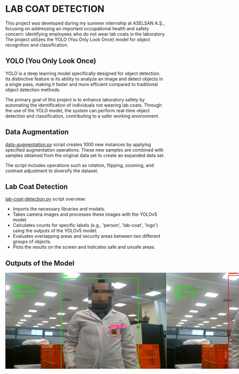 # LAB COAT DETECTION

This project was developed during my summer internship at ASELSAN A.Ş., focusing on addressing an important occupational health and safety concern: identifying employees who do not wear lab coats in the laboratory. The project utilizes the YOLO (You Only Look Once) model for object recognition and classification.

## YOLO (You Only Look Once)

YOLO is a deep learning model specifically designed for object detection. Its distinctive feature is its ability to analyze an image and detect objects in a single pass, making it faster and more efficient compared to traditional object detection methods.

The primary goal of this project is to enhance laboratory safety by automating the identification of individuals not wearing lab coats. Through the use of the YOLO model, the system can perform real-time object detection and classification, contributing to a safer working environment.

## Data Augmentation

[data-augmentation.py](data-augmentation.py) script creates 1000 new instances by applying specified augmentation operations. These new samples are combined with samples obtained from the original data set to create an expanded data set.

The script includes operations such as rotation, flipping, zooming, and contrast adjustment to diversify the dataset.

## Lab Coat Detection

[lab-coat-detection.py](lab-coat-detection.py) script overview:
- Imports the necessary libraries and models.
- Takes camera images and processes these images with the YOLOv5 model.
- Calculates counts for specific labels (e.g., 'person', 'lab-coat', 'logo') using the outputs of the YOLOv5 model.
- Evaluates overlapping areas and security areas between two different groups of objects.
- Plots the results on the screen and indicates safe and unsafe areas.

## Outputs of the Model


<div style="display: flex; justify-content: space-between;">
    <img src="safe.png" alt="Safe" width="510" height="300">
    <img src="unsafe.png" alt="Unsafe" width="510" height="300">
</div>


